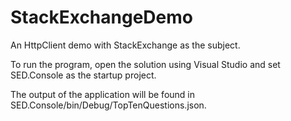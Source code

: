 # StackExchangeDemo
An HttpClient demo with StackExchange as the subject.

To run the program, open the solution using Visual Studio and set SED.Console as the startup project.

The output of the application will be found in SED.Console/bin/Debug/TopTenQuestions.json.